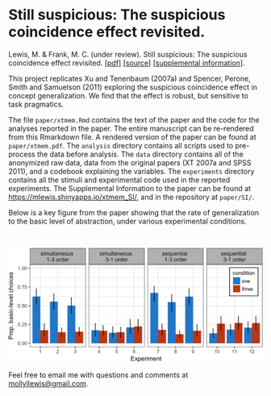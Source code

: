 Still suspicious: The suspicious coincidence effect revisited.
===

Lewis, M. & Frank, M. C. (under review). Still suspicious: The suspicious coincidence effect revisited. [[pdf]](paper/xtmem.pdf) [[source]](paper/xtmem.Rmd) [[supplemental information]](https://mlewis.shinyapps.io/xtmem_SI).

This project replicates Xu and Tenenbaum (2007a) and Spencer, Perone, Smith and Samuelson (2011) exploring the suspicious coincidence effect in concept generalization. We find that the effect is robust, but sensitive to task pragmatics. 

The file `paper/xtmem.Rmd` contains the text of the paper and the code for the analyses reported in the paper. The entire manuscript can be re-rendered from this Rmarkdown file. A rendered version of the paper can be found at `paper/xtmem.pdf`. The `analysis` directory contains all scripts used to pre-process the data before analysis. The `data` directory contains all of the anonymized raw data, data from the original papers (XT 2007a and SPSS 2011), and a codebook explaining the variables. The `experiments` directory contains all the stimuli and experimental code used in the reported experiments. The Supplemental Information to the paper can be found at https://mlewis.shinyapps.io/xtmem_SI/, and in the repository at `paper/SI/`.

Below is a key figure from the paper showing that the rate of generalization to the basic level of abstraction, under various experimental conditions.

<br>

![](paper/figs/barplot.png?raw=true)


Feel free to email me with questions and comments at mollyllewis@gmail.com.
